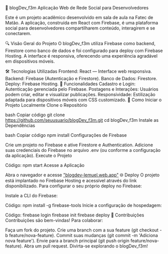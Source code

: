 📱 blogDev_f3m
Aplicação Web de Rede Social para Desenvolvedores

Este é um projeto acadêmico desenvolvido em sala de aula na Fatec de Matão. A aplicação, construída em React com Firebase, é uma plataforma social para desenvolvedores compartilharem conteúdo, interagirem e se conectarem.

🔍 Visão Geral do Projeto
O blogDev_f3m utiliza Firebase como backend, Firestore como banco de dados e foi configurado para deploy com Firebase Hosting. A interface é responsiva, oferecendo uma experiência agradável em dispositivos móveis.

🛠️ Tecnologias Utilizadas
Frontend: React — Interface web responsiva.
Backend: Firebase (Autenticação e Firestore).
Banco de Dados: Firestore.
Deploy: Firebase Hosting.
🌟 Funcionalidades
Cadastro e Login: Autenticação gerenciada pelo Firebase.
Postagens e Interações: Usuários podem criar, editar e visualizar publicações.
Responsividade: Estilização adaptada para dispositivos móveis com CSS customizado.
🚀 Como Iniciar o Projeto Localmente
Clone o Repositório

bash
Copiar código
git clone https://github.com/seuusuario/blogDev_f3m.git
cd blogDev_f3m
Instale as Dependências

bash
Copiar código
npm install
Configurações de Firebase

Crie um projeto no Firebase e ative Firestore e Authentication.
Adicione suas credenciais do Firebase no arquivo .env (ou conforme a configuração da aplicação).
Execute o Projeto

Código:
npm start
Acesse a Aplicação

Abra o navegador e acesse ["blogdev-lemuel.web.app"](https://blogdev-lemuel.web.app/)
🌐 Deploy
O projeto está implantado no Firebase Hosting e acessível através do link disponibilizado. Para configurar o seu próprio deploy no Firebase:

Instale a CLI do Firebase:

Código:
npm install -g firebase-tools
Inicie a configuração de hospedagem:

Código:
firebase login
firebase init
firebase deploy
🤝 Contribuições
Contribuições são bem-vindas! Para colaborar:

Faça um fork do projeto.
Crie uma branch com a sua feature (git checkout -b feature/nova-feature).
Commit suas mudanças (git commit -m 'Adiciona nova feature').
Envie para a branch principal (git push origin feature/nova-feature).
Abra um pull request.
Divirta-se explorando o blogDev_f3m!
